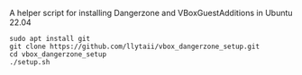 A helper script for installing Dangerzone and VBoxGuestAdditions in Ubuntu 22.04

```
sudo apt install git
git clone https://github.com/llytaii/vbox_dangerzone_setup.git
cd vbox_dangerzone_setup
./setup.sh
```
